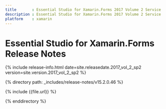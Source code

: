 ```yaml
---
title       : Essential Studio for Xamarin.Forms 2017 Volume 2 Service Pack 2 Release Notes
description : Essential Studio for Xamarin.Forms 2017 Volume 2 Service Pack 2 Release Notes
platform    : xamarin
---
```


# Essential Studio for Xamarin.Forms Release Notes

{% include release-info.html date=site.releasedate.2017_vol_2_sp2 version=site.version.2017_vol_2_sp2 %} 

{% directory path: _includes/release-notes/v15.2.0.46 %}

{% include {{file.url}} %}

{% enddirectory %}